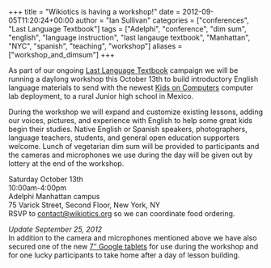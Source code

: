 +++
title = "Wikiotics is having a workshop!"
date = 2012-09-05T11:20:24+00:00
author = "Ian Sullivan"
categories = ["conferences", "Last Language Textbook"]
tags = ["Adelphi", "conference", "dim sum", "english", "language instruction", "last langauge textbook", "Manhattan", "NYC", "spanish", "teaching", "workshop"]
aliases = ["workshop_and_dimsum"]
+++

As part of our ongoing [Last Language Textbook](https://web.archive.org/web/20160325183752/http://thelastlanguagetextbook.org/) campaign we will be running a daylong workshop this October 13th to build introductory English language materials to send with the newest [Kids on Computers](https://www.kidsoncomputers.org/) computer lab deployment, to a rural Junior high school in Mexico.

During the workshop we will expand and customize existing lessons, adding our voices, pictures, and experience with English to help some great kids begin their studies. Native English or Spanish speakers, photographers, language teachers, students, and general open education supporters welcome. Lunch of vegetarian dim sum will be provided to participants and the cameras and microphones we use during the day will be given out by lottery at the end of the workshop.

Saturday October 13th  
10:00am-4:00pm  
Adelphi Manhattan campus  
75 Varick Street, Second Floor, New York, NY  
RSVP to contact@wikiotics.org so we can coordinate food ordering.

*Update September 25, 2012*  
In addition to the camera and microphones mentioned above we have also secured one of the new [7″ Google tablets](https://web.archive.org/web/20160325183752/https://www.google.com/nexus/#/7) for use during the workshop and for one lucky participants to take home after a day of lesson building.
